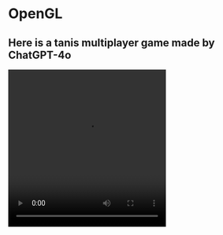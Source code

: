 # OpenGL
## Here is a tanis multiplayer game made by ChatGPT-4o
<video src="video.mp4" width="320" height="320" controls></video>